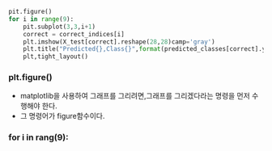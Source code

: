 ```python
pit.figure()
for i in range(9):
	pit.subplot(3,3,i+1)
	correct = correct_indices[i]
	plt.imshow(X_test[correct].reshape(28,28)camp='gray')
	plt.title("Predicted{},Class{}",format(predicted_classes[correct].y_test[correct]))
	plt,tight_layout()
```
### plt.figure()
- matplotlib을 사용하여 그래프를 그리려면,그래프를 그리겠다라는 명령을 먼저 수행해야 한다.
- 그 명령어가 figure함수이다.

### for i in rang(9):
